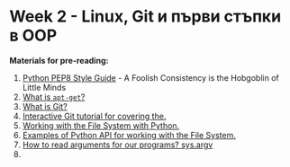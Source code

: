# Week 2 - Linux, Git и първи стъпки в ОOP

**Materials for pre-reading:**

1. [Python PEP8 Style Guide](https://www.python.org/dev/peps/pep-0008/) - A Foolish Consistency is the Hobgoblin of Little Minds
2. [What is `apt-get`?](https://help.ubuntu.com/community/AptGet/Howto)
3. [What is Git?](http://git-scm.com/book/en/v2/Getting-Started-Git-Basics)
4. [Interactive Git tutorial for covering the.](https://try.github.io/levels/1/challenges/1)
5. [Working with the File System with Python.](https://docs.python.org/3.4/tutorial/inputoutput.html#reading-and-writing-files)
6. [Examples of Python API for working with the File System.](materials/working_with_files.md)
7. [How to read arguments for our programs? sys.argv](materials/program_arguments.md)
8.
